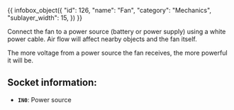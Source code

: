 {{ infobox_object({
	"id": 126,
	"name": "Fan",
	"category": "Mechanics",
	"sublayer_width": 15,
}) }}

Connect the fan to a power source (battery or power supply) using a white power cable. Air flow will affect nearby objects and the fan itself.

The more voltage from a power source the fan receives, the more powerful it will be.

## Socket information:
- **`IN0`**: Power source